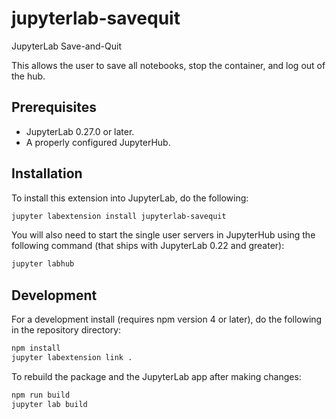 # jupyterlab-savequit

JupyterLab Save-and-Quit

This allows the user to save all notebooks, stop the container, and log
out of the hub.

## Prerequisites

* JupyterLab 0.27.0 or later.
* A properly configured JupyterHub.

## Installation

To install this extension into JupyterLab, do the following:

```bash
jupyter labextension install jupyterlab-savequit
```

You will also need to start the single user servers in JupyterHub using the following command (that ships with JupyterLab 0.22 and greater):

```bash
jupyter labhub
```

## Development

For a development install (requires npm version 4 or later), do the following in the repository directory:

```bash
npm install
jupyter labextension link .
```

To rebuild the package and the JupyterLab app after making changes:

```bash
npm run build
jupyter lab build
```


